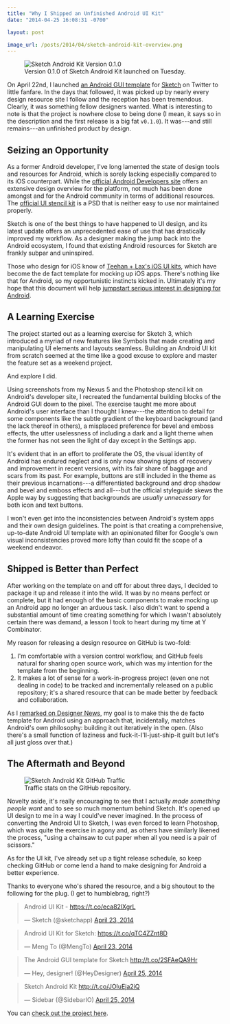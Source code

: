 ```yaml
---
title: "Why I Shipped an Unfinished Android UI Kit"
date: "2014-04-25 16:08:31 -0700"

layout: post

image_url: /posts/2014/04/sketch-android-kit-overview.png
---
```


<figure>
  <img src="{{ site.cdn_url }}{{ page.image_url }}" alt="Sketch Android Kit Version 0.1.0">
  <figcaption>Version 0.1.0 of Sketch Android Kit launched on Tuesday.</figcaption>
</figure>

On April 22nd, I launched [an Android GUI template][kit] for [Sketch][sketch] on Twitter to little fanfare. In the days that followed, it was picked up by nearly every design resource site I follow and the reception has been tremendous. Clearly, it was something fellow designers wanted. What is interesting to note is that the project is nowhere close to being done (I mean, it says so in the description and the first release is a big fat `v0.1.0`). It was---and still remains---an unfinished product by design.

## Seizing an Opportunity

As a former Android developer, I've long lamented the state of design tools and resources for Android, which is sorely lacking especially compared to its iOS counterpart. While the [official Android Developers site](https://developer.android.com/design/index.html) offers an extensive design overview for the platform, not much has been done amongst and for the Android community in terms of additional resources. The [official UI stencil kit][official] is a PSD that is neither easy to use nor maintained properly.

Sketch is one of the best things to have happened to UI design, and its latest update offers an unprecedented ease of use that has drastically improved my workflow. As a designer making the jump back into the Android ecosystem, I found that existing Android resources for Sketch are frankly subpar and uninspired.

Those who design for iOS know of [Teehan + Lax's iOS UI kits][teehanlax], which have become the de fact template for mocking up iOS apps. There's nothing like that for Android, so my opportunistic instincts kicked in. Ultimately it's my hope that this document will help [jumpstart serious interest in designing for Android](http://www.cennydd.co.uk/2014/why-dont-designers-take-android-seriously).

## A Learning Exercise

The project started out as a learning exercise for Sketch 3, which introduced a myriad of new features like Symbols that made creating and manipulating UI elements and layouts seamless. Building an Android UI kit from scratch seemed at the time like a good excuse to explore and master the feature set as a weekend project.

And explore I did.

Using screenshots from my Nexus 5 and the Photoshop stencil kit on Android's developer site, I recreated the fundamental building blocks of the Android GUI down to the pixel. The exercise taught me more about Android's user interface than I thought I knew---the attention to detail for some components like the subtle gradient of the keyboard background (and the lack thereof in others), a misplaced preference for bevel and emboss effects, the utter uselessness of including a dark and a light theme when the former has not seen the light of day except in the Settings app.

It's evident that in an effort to proliferate the OS, the visual identity of Android has endured neglect and is only now showing signs of recovery and improvement in recent versions, with its fair share of baggage and scars from its past. For example, buttons are still included in the theme as their previous incarnations---a differentiated background and drop shadow and bevel and emboss effects and all---but the official styleguide skews the Apple way by suggesting that backgrounds are *usually unnecessary* for both icon and text buttons.

I won't even get into the inconsistencies between Android's system apps and their own design guidelines. The point is that creating a comprehensive, up-to-date Android UI template with an opinionated filter for Google's own visual inconsistencies proved more lofty than could fit the scope of a weekend endeavor.

## Shipped is Better than Perfect

After working on the template on and off for about three days, I decided to package it up and release it into the wild. It was by no means perfect or complete, but it had enough of the basic components to make mocking up an Android app no longer an arduous task. I also didn't want to spend a substantial amount of time creating something for which I wasn't absolutely certain there was demand, a lesson I took to heart during my time at Y Combinator.  

My reason for releasing a design resource on GitHub is two-fold:

1. I'm comfortable with a version control workflow, and GitHub feels natural for sharing open source work, which was my intention for the template from the beginning.
1. It makes a lot of sense for a work-in-progress project (even one not dealing in code) to be tracked and incrementally released on a public repository; it's a shared resource that can be made better by feedback and collaboration.

As I [remarked on Designer News][dn], my goal is to make this the de facto template for Android using an approach that, incidentally, matches Android's own philosophy: building it out iteratively in the open. (Also there's a small function of laziness and fuck-it-I'll-just-ship-it guilt but let's all just gloss over that.)

## The Aftermath and Beyond

<figure>
  <img src="{{ site.cdn_url }}/posts/2014/04/sketch-android-kit-traffic.png" alt="Sketch Android Kit GitHub Traffic">
  <figcaption>Traffic stats on the GitHub repository.</figcaption>
</figure>

Novelty aside, it's really encouraging to see that I actually *made something people want* and to see so much momentum behind Sketch. It's opened up UI design to me in a way I could've never imagined. In the process of converting the Android UI to Sketch, I was even forced to learn Photoshop, which was quite the exercise in agony and, as others have similarly likened the process, "using a chainsaw to cut paper when all you need is a pair of scissors."

As for the UI kit, I've already set up a tight release schedule, so keep checking GitHub or come lend a hand to make designing for Android a better experience.

Thanks to everyone who's shared the resource, and a big shoutout to the following for the plug. (I get to humblebrag, right?)

<blockquote class="twitter-tweet" data-cards="hidden" data-partner="tweetdeck"><p>Android UI Kit - <a href="https://t.co/eca82lXgrL">https://t.co/eca82lXgrL</a></p>&mdash; Sketch (@sketchapp) <a href="https://twitter.com/sketchapp/statuses/459031835352514560">April 23, 2014</a></blockquote>

<blockquote class="twitter-tweet" data-cards="hidden" data-partner="tweetdeck"><p>Android UI Kit for Sketch: <a href="https://t.co/qTC4ZZnt8D">https://t.co/qTC4ZZnt8D</a></p>&mdash; Meng To (@MengTo) <a href="https://twitter.com/MengTo/statuses/459030523210264576">April 23, 2014</a></blockquote>

<blockquote class="twitter-tweet" data-cards="hidden" lang="en"><p>The Android GUI template for Sketch <a href="http://t.co/2SFAeQA9Hr">http://t.co/2SFAeQA9Hr</a></p>&mdash; Hey, designer! (@HeyDesigner) <a href="https://twitter.com/HeyDesigner/statuses/459657792190967809">April 25, 2014</a></blockquote>

<blockquote class="twitter-tweet" data-partner="tweetdeck"><p>Sketch Android Kit <a href="http://t.co/JOIuEja2iQ">http://t.co/JOIuEja2iQ</a></p>&mdash; Sidebar (@SidebarIO) <a href="https://twitter.com/SidebarIO/statuses/459557485704404992">April 25, 2014</a></blockquote>

<script async src="//platform.twitter.com/widgets.js" charset="utf-8"></script>

You can [check out the project here][kit].

[kit]: https://github.com/wikichen/sketch-android-kit
[sketch]: http://bohemiancoding.com/sketch/
[teehanlax]: http://www.teehanlax.com/tools/
[official]: https://developer.android.com/design/downloads/index.html
[dn]: https://news.layervault.com/stories/21109-sketch-3-android-ui-kit
